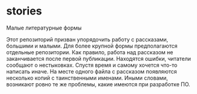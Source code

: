 # stories
Малые литературные формы

Этот репозиторий призван упорядочить работу с рассказами, большими и малыми. Для более крупной формы предполагаются отдельные репозитории.
Как правило, работа над рассказом не заканчивается после первой публикации. Находятся ошибки, читатели сообщают о нестыковках. Спустя время и самому хочется что-то написать иначе.
На месте одного файла с рассказом появляются несколько копий с таинственными именами. Иными словами, возникают ровно те же проблемы, какие имеются при разработке ПО.
